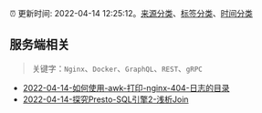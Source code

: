 :alarm_clock: 更新时间: 2022-04-14 12:25:12。[来源分类](../README.md)、[标签分类](../TAGS.md)、[时间分类](../TIMELINE.md)

## 服务端相关


> 关键字：`Nginx`、`Docker`、`GraphQL`、`REST`、`gRPC`



- [2022-04-14-如何使用-awk-打印-nginx-404-日志的目录](https://www.v2ex.com/t/846985) 
- [2022-04-14-探究Presto-SQL引擎2-浅析Join](https://toutiao.io/k/jd45hi3) 